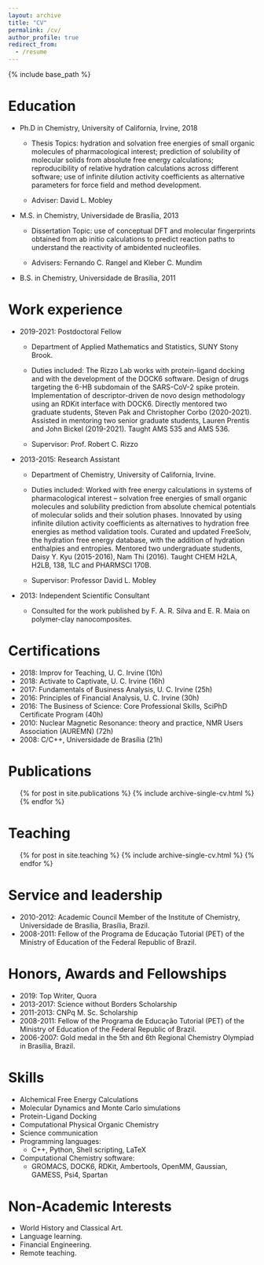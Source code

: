 ```yaml
---
layout: archive
title: "CV"
permalink: /cv/
author_profile: true
redirect_from:
  - /resume
---
```


{% include base_path %}

Education
======
* Ph.D in Chemistry, University of California, Irvine, 2018

    * Thesis Topics: hydration and solvation free energies of small organic molecules of pharmacological interest; prediction of solubility of molecular solids from absolute free energy calculations; reproducibility of relative hydration calculations across different software; use of infinite dilution activity coefficients as alternative parameters for force field and method development. 

    * Adviser: David L. Mobley

* M.S. in Chemistry, Universidade de Brasília, 2013

    * Dissertation Topic: use of conceptual DFT and molecular fingerprints obtained from ab initio calculations to predict reaction paths to understand the reactivity of ambidented nucleofiles. 

    * Advisers: Fernando C. Rangel and Kleber C. Mundim

* B.S. in Chemistry, Universidade de Brasília, 2011


Work experience
======
* 2019-2021: Postdoctoral Fellow

  * Department of Applied Mathematics and Statistics, SUNY Stony Brook.

  * Duties included: The Rizzo Lab works with protein-ligand docking and with the development of the DOCK6 software. Design of drugs targeting the 6-HB subdomain of the SARS-CoV-2 spike protein. Implementation of descriptor-driven de novo design methodology using an RDKit interface with DOCK6. Directly mentored two graduate students, Steven Pak and Christopher Corbo (2020-2021). Assisted in mentoring two senior graduate students, Lauren Prentis and John Bickel (2019-2021). Taught AMS 535 and AMS 536.
  * Supervisor: Prof. Robert C. Rizzo

* 2013-2015: Research Assistant

  * Department of Chemistry, University of California, Irvine.

  * Duties included:
Worked with free energy calculations in systems of pharmacological interest – solvation free energies of small organic molecules and solubility prediction from absolute chemical potentials of molecular solids and their solution phases. Innovated by using infinite dilution activity coefficients as alternatives to hydration free energies as method validation tools. Curated and updated FreeSolv, the hydration free energy database, with the addition of hydration enthalpies and entropies. Mentored two undergraduate students, Daisy Y. Kyu (2015-2016), Nam Thi (2016). Taught CHEM H2LA, H2LB, 138, 1LC and PHARMSCI 170B.
  * Supervisor: Professor David L. Mobley

* 2013: Independent Scientific Consultant
  * Consulted for the work published by F. A. R. Silva and E. R. Maia on polymer-clay nanocomposites.

Certifications
======
* 2018: Improv for Teaching, U. C. Irvine (10h)
* 2018: Activate to Captivate, U. C. Irvine (16h)
* 2017: Fundamentals of Business Analysis, U. C. Irvine (25h)
* 2016: Principles of Financial Analysis, U. C. Irvine (30h)
* 2016: The Business of Science: Core Professional Skills, SciPhD Certificate Program (40h)
* 2010: Nuclear Magnetic Resonance: theory and practice, NMR Users Association (AUREMN) (72h)
* 2008: C/C++, Universidade de Brasília (21h)

Publications
======
  <ul>{% for post in site.publications %}
    {% include archive-single-cv.html %}
  {% endfor %}</ul>
  
Teaching
======
  <ul>{% for post in site.teaching %}
    {% include archive-single-cv.html %}
  {% endfor %}</ul>
  
Service and leadership
======
* 2010-2012: Academic Council Member of the Institute of Chemistry, Universidade de Brasília, Brasília, Brazil.
* 2008-2011: Fellow of the Programa de Educação Tutorial (PET) of the Ministry of Education of the Federal Republic of Brazil.

Honors, Awards and Fellowships
======
* 2019: Top Writer, Quora
* 2013-2017: Science without Borders Scholarship 
* 2011-2013: CNPq M. Sc. Scholarship
* 2008-2011: Fellow of the Programa de Educação Tutorial (PET) of the Ministry of Education of the Federal
 Republic of Brazil.
* 2006-2007: Gold medal in the 5th and 6th Regional Chemistry Olympiad in Brasília, Brazil.

Skills
======
* Alchemical Free Energy Calculations
* Molecular Dynamics and Monte Carlo simulations
* Protein-Ligand Docking
* Computational Physical Organic Chemistry
* Science communication
* Programming languages:
  * C++, Python, Shell scripting, LaTeX
* Computational Chemistry software:
  * GROMACS, DOCK6, RDKit, Ambertools, OpenMM, Gaussian, GAMESS, Psi4, Spartan

Non-Academic Interests
======
* World History and Classical Art.
* Language learning.
* Financial Engineering.
* Remote teaching.




